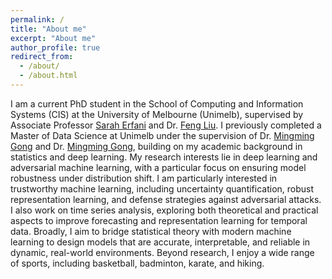 ```yaml
---
permalink: /
title: "About me"
excerpt: "About me"
author_profile: true
redirect_from: 
  - /about/
  - /about.html
---
```


I am a current PhD student in the School of Computing and Information Systems (CIS) at the University of Melbourne (Unimelb), supervised by Associate Professor [Sarah Erfani](https://people.eng.unimelb.edu.au/smonazam/) and Dr. [Feng Liu](https://fengliu90.github.io/). I previously completed a Master of Data Science at Unimelb under the supervision of Dr. [Mingming Gong](https://mingming-gong.github.io/) and Dr. [Mingming Gong](https://mingming-gong.github.io/), building on my academic background in statistics and deep learning. My research interests lie in deep learning and adversarial machine learning, with a particular focus on ensuring model robustness under distribution shift. I am particularly interested in trustworthy machine learning, including uncertainty quantification, robust representation learning, and defense strategies against adversarial attacks. I also work on time series analysis, exploring both theoretical and practical aspects to improve forecasting and representation learning for temporal data. Broadly, I aim to bridge statistical theory with modern machine learning to design models that are accurate, interpretable, and reliable in dynamic, real-world environments. Beyond research, I enjoy a wide range of sports, including basketball, badminton, karate, and hiking.

